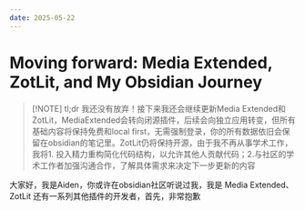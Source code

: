 ```yaml
---
date: 2025-05-22
---
```

# Moving forward:  Media Extended, ZotLit, and My Obsidian Journey


> [!NOTE] tl;dr
> 我还没有放弃！接下来我还会继续更新Media Extended和ZotLit，MediaExtended会转向闭源插件，后续会向独立应用转变，但所有基础内容将保持免费和local first，无需强制登录，你的所有数据依旧会保留在obsidian的笔记里。ZotLit仍将保持开源，由于我不再从事学术工作，我将1. 投入精力重构简化代码结构，以允许其他人贡献代码；2.与社区的学术工作者加强沟通合作，了解具体需求来决定下一步更新的内容

大家好，我是Aiden，你或许在obsidian社区听说过我，我是 Media Extended、 ZotLit 还有一系列其他插件的开发者，首先，非常抱歉